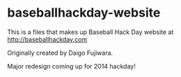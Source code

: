 baseballhackday-website
=======================

This is a files that makes up Baseball Hack Day website at http://baseballhackday.com

Originally created by Daigo Fujiwara.

Major redesign coming up for 2014 hackday!


